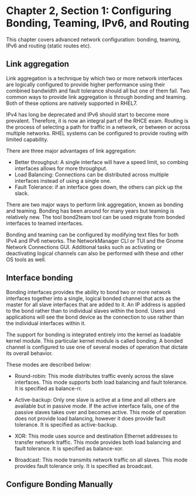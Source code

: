 # Chapter 2, Section 1: Configuring Bonding, Teaming, IPv6, and Routing

This chapter covers advanced network configuration: bonding, teaming, IPv6 and routing (static routes etc).  

## Link aggregation

Link aggregation is a technique by which two or more network interfaces are logically configured to provide higher performance using their combined bandwidth and fault tolerance should all but one of them fail. Two common ways to provide link aggregation is through bonding and teaming. Both of these options are natively supported in RHEL7.

IPv4 has long be deprecated and IPv6 should start to become more prevalent. Therefore, it is now an integral part of the RHCE exam. Routing is the process of selecting a path for traffic in a network, or between or across multiple networks. RHEL systems can be configured to provide routing with limited capability.

There are three major advantages of link aggregation:

- Better throughput: A single interface will have a speed limit, so combing interfaces allows for more throughput.
- Load Balancing: Connections can be distributed across multiple interfaces instead of using a single one.
- Fault Tolerance: if an interface goes down, the others can pick up the slack.

There are two major ways to perform link aggregation, known as bonding and teaming. Bonding has been around for many years but teaming is relatively new.  The tool bond2team tool can be used migrate from bonded interfaces to teamed interfaces.

Bonding and teaming can be configured by modifying text files for both IPv4 and IPv6 networks. The NetworkManager CLI or TUI and the Gnome Network Connections GUI. Additional tasks such as activating or deactivating logical channels can also be performed with these and other OS tools as well.

## Interface bonding

Bonding interfaces provides the ability to bond two or more network interfaces together into a single, logical bonded channel that acts as the master for all slave interfaces that are added to it. An IP address is applied to the bond rather than to individual slaves within the bond. Users and applications will see the bond device as the connection to use rather than the individual interfaces within it.

The support for bonding is integrated entirely into the kernel as loadable kernel module. This particular kernel module is called bonding. A bonded channel is configured to use one of several modes of operation that dictate its overall behavior.

These modes are described below:

- Round-robin:  This mode distributes traffic evenly across the slave interfaces. This mode supports both load balancing and fault tolerance. It is specified as balance-rr.

- Active-backup: Only one slave is active at a time and all others are available but in passive mode. If the active interface fails, one of the passive slaves takes over and becomes active. This mode of operation does not provide load balancing, however it does provide fault tolerance. It is specified as active-backup.

- XOR: This mode uses source and destination Ethernet addresses to transfer network traffic. This mode provides both load balancing and fault tolerance. It is specified as balance-xor.

- Broadcast: This mode transmits network traffic on all slaves. This mode provides fault tolerance only. It is specified as broadcast.

## Configure Bonding Manually
